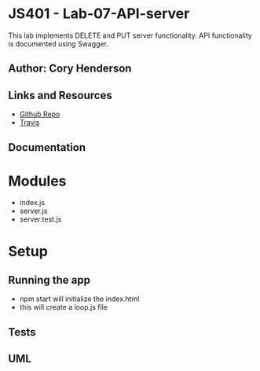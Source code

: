 # JS401 - Lab-07-API-server
This lab implements DELETE and PUT server functionality. API functionality is documented using Swagger.

## Author: Cory Henderson

## Links and Resources
- [Github Repo](https://github.com/401-advanced-javascript-1/lab-07-api-server)
- [Travis](https://www.travis-ci.com/401-advanced-javascript-1/lab-07-api-server)

## Documentation

# Modules
- index.js
- server.js
- server.test.js

# Setup

## Running the app
- npm start will initialize the index.html
- this will create a loop.js file

## Tests

## UML
